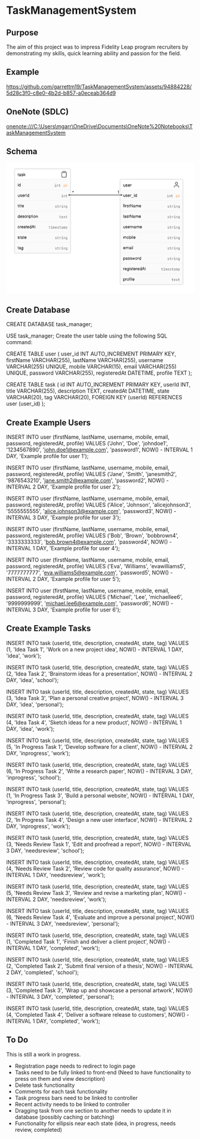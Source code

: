 # TaskManagementSystem
## Purpose
The aim of this project was to impress Fidelity Leap program recruiters by demonstrating my skills, quick learning ability and passion for the field.

## Example
https://github.com/garrettm19/TaskManagementSystem/assets/94884228/5d28c3f0-c8e0-4b2d-b857-a0eceab364d9

## OneNote (SDLC)
[onenote:///C:\Users\mgarr\OneDrive\Documents\OneNote%20Notebooks\TaskManagementSystem](https://1drv.ms/o/s!AuMRuyGRDSmageQ9XLBm7kOtjJ-uMQ?e=C0owty)

## Schema
![alt text](TaskManagementSchema.png)

## Create Database

CREATE DATABASE task_manager;

USE task_manager;
Create the user table using the following SQL command:

CREATE TABLE user (
    user_id INT AUTO_INCREMENT PRIMARY KEY,
    firstName VARCHAR(255),
    lastName VARCHAR(255),
    username VARCHAR(255) UNIQUE,
    mobile VARCHAR(15),
    email VARCHAR(255) UNIQUE,
    password VARCHAR(255),
    registeredAt DATETIME,
    profile TEXT
);

CREATE TABLE task (
    id INT AUTO_INCREMENT PRIMARY KEY,
    userId INT,
    title VARCHAR(255),
    description TEXT,
    createdAt DATETIME,
    state VARCHAR(20),
    tag VARCHAR(20),
    FOREIGN KEY (userId) REFERENCES user (user_id)
);

## Create Example Users

INSERT INTO user (firstName, lastName, username, mobile, email, password, registeredAt, profile)
VALUES ('John', 'Doe', 'johndoe1', '1234567890', 'john.doe1@example.com', 'password1', NOW() - INTERVAL 1 DAY, 'Example profile for user 1');

INSERT INTO user (firstName, lastName, username, mobile, email, password, registeredAt, profile)
VALUES ('Jane', 'Smith', 'janesmith2', '9876543210', 'jane.smith2@example.com', 'password2', NOW() - INTERVAL 2 DAY, 'Example profile for user 2');

INSERT INTO user (firstName, lastName, username, mobile, email, password, registeredAt, profile)
VALUES ('Alice', 'Johnson', 'alicejohnson3', '5555555555', 'alice.johnson3@example.com', 'password3', NOW() - INTERVAL 3 DAY, 'Example profile for user 3');

INSERT INTO user (firstName, lastName, username, mobile, email, password, registeredAt, profile)
VALUES ('Bob', 'Brown', 'bobbrown4', '3333333333', 'bob.brown4@example.com', 'password4', NOW() - INTERVAL 1 DAY, 'Example profile for user 4');

INSERT INTO user (firstName, lastName, username, mobile, email, password, registeredAt, profile)
VALUES ('Eva', 'Williams', 'evawilliams5', '7777777777', 'eva.williams5@example.com', 'password5', NOW() - INTERVAL 2 DAY, 'Example profile for user 5');

INSERT INTO user (firstName, lastName, username, mobile, email, password, registeredAt, profile)
VALUES ('Michael', 'Lee', 'michaellee6', '9999999999', 'michael.lee6@example.com', 'password6', NOW() - INTERVAL 3 DAY, 'Example profile for user 6');

## Create Example Tasks

INSERT INTO task (userId, title, description, createdAt, state, tag)
VALUES (1, 'Idea Task 1', 'Work on a new project idea', NOW() - INTERVAL 1 DAY, 'idea', 'work');

INSERT INTO task (userId, title, description, createdAt, state, tag)
VALUES (2, 'Idea Task 2', 'Brainstorm ideas for a presentation', NOW() - INTERVAL 2 DAY, 'idea', 'school');

INSERT INTO task (userId, title, description, createdAt, state, tag)
VALUES (3, 'Idea Task 3', 'Plan a personal creative project', NOW() - INTERVAL 3 DAY, 'idea', 'personal');

INSERT INTO task (userId, title, description, createdAt, state, tag)
VALUES (4, 'Idea Task 4', 'Sketch ideas for a new product', NOW() - INTERVAL 1 DAY, 'idea', 'work');

INSERT INTO task (userId, title, description, createdAt, state, tag)
VALUES (5, 'In Progress Task 1', 'Develop software for a client', NOW() - INTERVAL 2 DAY, 'inprogress', 'work');

INSERT INTO task (userId, title, description, createdAt, state, tag)
VALUES (6, 'In Progress Task 2', 'Write a research paper', NOW() - INTERVAL 3 DAY, 'inprogress', 'school');

INSERT INTO task (userId, title, description, createdAt, state, tag)
VALUES (1, 'In Progress Task 3', 'Build a personal website', NOW() - INTERVAL 1 DAY, 'inprogress', 'personal');

INSERT INTO task (userId, title, description, createdAt, state, tag)
VALUES (2, 'In Progress Task 4', 'Design a new user interface', NOW() - INTERVAL 2 DAY, 'inprogress', 'work');

INSERT INTO task (userId, title, description, createdAt, state, tag)
VALUES (3, 'Needs Review Task 1', 'Edit and proofread a report', NOW() - INTERVAL 3 DAY, 'needsreview', 'school');

INSERT INTO task (userId, title, description, createdAt, state, tag)
VALUES (4, 'Needs Review Task 2', 'Review code for quality assurance', NOW() - INTERVAL 1 DAY, 'needsreview', 'work');

INSERT INTO task (userId, title, description, createdAt, state, tag)
VALUES (5, 'Needs Review Task 3', 'Review and revise a marketing plan', NOW() - INTERVAL 2 DAY, 'needsreview', 'work');

INSERT INTO task (userId, title, description, createdAt, state, tag)
VALUES (6, 'Needs Review Task 4', 'Evaluate and improve a personal project', NOW() - INTERVAL 3 DAY, 'needsreview', 'personal');

INSERT INTO task (userId, title, description, createdAt, state, tag)
VALUES (1, 'Completed Task 1', 'Finish and deliver a client project', NOW() - INTERVAL 1 DAY, 'completed', 'work');

INSERT INTO task (userId, title, description, createdAt, state, tag)
VALUES (2, 'Completed Task 2', 'Submit final version of a thesis', NOW() - INTERVAL 2 DAY, 'completed', 'school');

INSERT INTO task (userId, title, description, createdAt, state, tag)
VALUES (3, 'Completed Task 3', 'Wrap up and showcase a personal artwork', NOW() - INTERVAL 3 DAY, 'completed', 'personal');

INSERT INTO task (userId, title, description, createdAt, state, tag)
VALUES (4, 'Completed Task 4', 'Deliver a software release to customers', NOW() - INTERVAL 1 DAY, 'completed', 'work');

## To Do
This is still a work in progress.
* Registration page needs to redirect to login page
* Tasks need to be fully linked to front-end (Need to have functionality to press on them and view description)
* Delete task functionality
* Comments for each task functionality
* Task progress bars need to be linked to controller
* Recent activity needs to be linked to controller
* Dragging task from one section to another needs to update it in database (possibly caching or batching)
* Functionality for ellipsis near each state (idea, in progress, needs review, completed)
